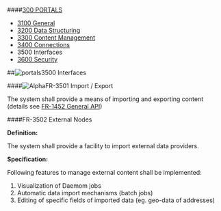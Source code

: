 ####[300 PORTALS](https://github.com/massiveart/sulu-docs/tree/master/system-requirements/300-portals "300 PORTALS")

* [3100 General](https://github.com/massiveart/sulu-docs/tree/master/system-requirements/300-portals/3100_general.md "3100 General")
* [3200 Data Structuring](https://github.com/massiveart/sulu-docs/tree/master/system-requirements/300-portals/3200_data-structuring.md "3200 Data Structuring")
* [3300 Content Management](https://github.com/massiveart/sulu-docs/tree/master/system-requirements/300-portals/3300_content-management.md "3300 Content Management")
* [3400 Connections](https://github.com/massiveart/sulu-docs/tree/master/system-requirements/300-portals/3400_connections.md "3400 Connections")
* 3500 Interfaces
* [3600 Security](https://github.com/massiveart/sulu-docs/tree/master/system-requirements/300-portals/3600_security.md "3600 Security")

##![portals](https://raw.github.com/massiveart/sulu-docs/master/system-requirements/images/portals.png)3500 Interfaces

####![Alpha](https://raw.github.com/massiveart/sulu-docs/master/system-requirements/images/alpha.png)FR-3501 Import / Export

The system shall provide a means of importing and exporting content (details see [FR-1452 General API](https://github.com/massiveart/sulu-docs/tree/master/system-requirements/100-basic/1450_data-interfaces.md "FR-1452 General API"))

####FR-3502 External Nodes

**Definition:**

The system shall provide a facility to import external data providers.

**Specification:**

Following features to manage external content shall be implemented: 

1. Visualization of Daemom jobs
1. Automatic data import mechanisms (batch jobs)
1. Editing of specific fields of imported data (eg. geo-data of addresses)
